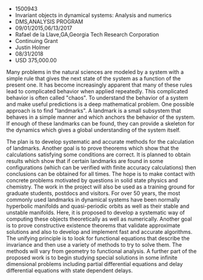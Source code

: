 
* 1500943
* Invariant objects in dynamical systems: Analysis and numerics
* DMS,ANALYSIS PROGRAM
* 09/01/2015,06/13/2017
* Rafael de la Llave,GA,Georgia Tech Research Corporation
* Continuing Grant
* Justin Holmer
* 08/31/2018
* USD 375,000.00

Many problems in the natural sciences are modeled by a system with a simple rule
that gives the next state of the system as a function of the present one. It has
become increasingly apparent that many of these rules lead to complicated
behavior when applied repeatedly. This complicated behavior is often called
"chaos". To understand the behavior of a system and make useful predictions is a
deep mathematical problem. One possible approach is to find "landmarks". A
landmark is a small subsystem that behaves in a simple manner and which anchors
the behavior of the system. If enough of these landmarks can be found, they can
provide a skeleton for the dynamics which gives a global understanding of the
system itself.

The plan is to develop systematic and accurate methods for the calculation of
landmarks. Another goal is to prove theorems which show that the calculations
satisfying some conditions are correct. It is planned to obtain results which
show that if certain landmarks are found in some configurations (which can be
verified with finite accuracy calculations) then conclusions can be obtained for
all times. The hope is to make contact with concrete problems motivated by
questions in solid state physics and chemistry. The work in the project will
also be used as a training ground for graduate students, postdocs and visitors.
For over 50 years, the most commonly used landmarks in dynamical systems have
been normally hyperbolic manifolds and quasi-periodic orbits as well as their
stable and unstable manifolds. Here, it is proposed to develop a systematic way
of computing these objects theoretically as well as numerically. Another goal is
to prove constructive existence theorems that validate approximate solutions and
also to develop and implement fast and accurate algorithms. The unifying
principle is to look for functional equations that describe the invariance and
then use a variety of methods to try to solve them. The methods will vary from
geometry to functional analysis. A further part of the proposed work is to begin
studying special solutions in some infinite dimensional problems including
partial differential equations and delay differential equations with state
dependent delays.
